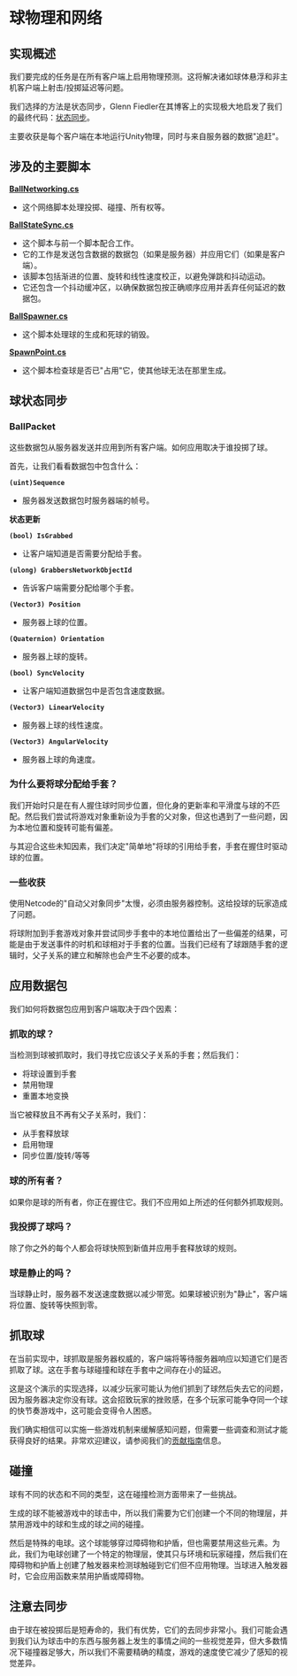 # 球物理和网络
## 实现概述

我们要完成的任务是在所有客户端上启用物理预测。这将解决诸如球体悬浮和非主机客户端上射击/投掷延迟等问题。

我们选择的方法是状态同步，Glenn Fiedler在其博客上的实现极大地启发了我们的最终代码：[状态同步](https://www.gafferongames.com/post/state_synchronization/)。

主要收获是每个客户端在本地运行Unity物理，同时与来自服务器的数据"追赶"。

## 涉及的主要脚本

**[BallNetworking.cs](../Assets/UltimateGloveBall/Scripts/Arena/Balls/BallNetworking.cs)**
- 这个网络脚本处理投掷、碰撞、所有权等。

**[BallStateSync.cs](../Assets/UltimateGloveBall/Scripts/Arena/Balls/BallStateSync.cs)**
- 这个脚本与前一个脚本配合工作。
- 它的工作是发送包含数据的数据包（如果是服务器）并应用它们（如果是客户端）。
- 该脚本包括渐进的位置、旋转和线性速度校正，以避免弹跳和抖动运动。
- 它还包含一个抖动缓冲区，以确保数据包按正确顺序应用并丢弃任何延迟的数据包。

**[BallSpawner.cs](../Assets/UltimateGloveBall/Scripts/Arena/Balls/BallSpawner.cs)**
- 这个脚本处理球的生成和死球的销毁。

**[SpawnPoint.cs](../Assets/UltimateGloveBall/Scripts/Arena/Balls/SpawnPoint.cs)**
- 这个脚本检查球是否已"占用"它，使其他球无法在那里生成。

## 球状态同步

### BallPacket

这些数据包从服务器发送并应用到所有客户端。如何应用取决于谁投掷了球。

首先，让我们看看数据包中包含什么：

**`(uint)Sequence`**
- 服务器发送数据包时服务器端的帧号。

**状态更新**

**`(bool) IsGrabbed`**
- 让客户端知道是否需要分配给手套。

**`(ulong) GrabbersNetworkObjectId`**
- 告诉客户端需要分配给哪个手套。

**`(Vector3) Position`**
- 服务器上球的位置。

**`(Quaternion) Orientation`**
- 服务器上球的旋转。

**`(bool) SyncVelocity`**
- 让客户端知道数据包中是否包含速度数据。

**`(Vector3) LinearVelocity`**
- 服务器上球的线性速度。

**`(Vector3) AngularVelocity`**
- 服务器上球的角速度。

### 为什么要将球分配给手套？

我们开始时只是在有人握住球时同步位置，但化身的更新率和平滑度与球的不匹配。然后我们尝试将游戏对象重新设为手套的父对象，但这也遇到了一些问题，因为本地位置和旋转可能有偏差。

与其迎合这些未知因素，我们决定"简单地"将球的引用给手套，手套在握住时驱动球的位置。

### 一些收获

使用Netcode的"自动父对象同步"太慢，必须由服务器控制。这给投球的玩家造成了问题。

将球附加到手套游戏对象并尝试同步手套中的本地位置给出了一些偏差的结果，可能是由于发送事件的时机和球相对于手套的位置。当我们已经有了球跟随手套的逻辑时，父子关系的建立和解除也会产生不必要的成本。

## 应用数据包

我们如何将数据包应用到客户端取决于四个因素：

### 抓取的球？

当检测到球被抓取时，我们寻找它应该父子关系的手套；然后我们：
- 将球设置到手套
- 禁用物理
- 重置本地变换

当它被释放且不再有父子关系时，我们：
- 从手套释放球
- 启用物理
- 同步位置/旋转/等等

### 球的所有者？

如果你是球的所有者，你正在握住它。我们不应用如上所述的任何额外抓取规则。

### 我投掷了球吗？

除了你之外的每个人都会将球快照到新值并应用手套释放球的规则。

### 球是静止的吗？

当球静止时，服务器不发送速度数据以减少带宽。如果球被识别为"静止"，客户端将位置、旋转等快照到零。

## 抓取球

在当前实现中，球抓取是服务器权威的，客户端将等待服务器响应以知道它们是否抓取了球。这在手套与球碰撞和球在手套中之间存在小的延迟。

这是这个演示的实现选择，以减少玩家可能认为他们抓到了球然后失去它的问题，因为服务器决定你没有球。这会招致玩家的挫败感，在多个玩家可能争夺同一个球的快节奏游戏中，这可能会变得令人困惑。

我们确实相信可以实施一些游戏机制来缓解感知问题，但需要一些调查和测试才能获得良好的结果。非常欢迎建议，请参阅我们的[贡献指南](../CONTRIBUTING.md)信息。

## 碰撞

球有不同的状态和不同的类型，这在碰撞检测方面带来了一些挑战。

生成的球不能被游戏中的球击中，所以我们需要为它们创建一个不同的物理层，并禁用游戏中的球和生成的球之间的碰撞。

然后是特殊的电球。这个球能够穿过障碍物和护盾，但也需要禁用这些元素。为此，我们为电球创建了一个特定的物理层，使其只与环境和玩家碰撞，然后我们在障碍物和护盾上创建了触发器来检测球触碰到它们但不应用物理。当球进入触发器时，它会应用函数来禁用护盾或障碍物。

## 注意去同步

由于球在被投掷后是短寿命的，我们有优势，它们的去同步非常小。我们可能会遇到我们认为球击中的东西与服务器上发生的事情之间的一些视觉差异，但大多数情况下碰撞器足够大，所以我们不需要精确的精度，游戏的速度使它减少了感知的视觉差异。

